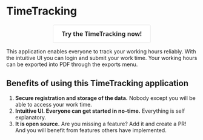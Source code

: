 # TimeTracking

<div align="center" style="margin: 10px 0px">
    <a href="https://time-tracking-gamma.vercel.app/de" target="_blank">
    <button style="background-color: #FFFFFF; border: 1px solid rgba(0, 0, 0, 0.1); border-radius: .25rem; box-shadow: rgba(0, 0, 0, 0.02) 0 1px 3px 0; color: rgba(0, 0, 0, 0.85); cursor: pointer; font-family: system-ui,-apple-system,system-ui,'Helvetica Neue',Helvetica,Arial,sans-serif; font-size: 16px; font-weight: 600; line-height: 1.25; padding: calc(.875rem - 1px) calc(1.5rem - 1px); text-decoration: none; transition: all 250ms; user-select: none; -webkit-user-select: none; touch-action: manipulation;">
        Try the TimeTracking now!
    </button>
    </a>
</div>

This application enables everyone to track your working hours reliably. With the intuitive UI you can login and submit your work time. Your working hours can be exported into PDF through the exports menu.

## Benefits of using this TimeTracking application

1. **Secure registration and storage of the data.** Nobody except you will be able to access your work time.
2. **Intuitive UI. Everyone can get started in no-time.** Everything is self explanatory.
3. **It is open source.** Are you missing a feature? Add it and create a PR! And you will benefit from features others have implemented. 
